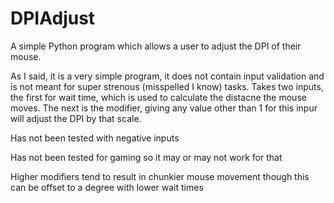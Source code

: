 # DPIAdjust
A simple Python program which allows a user to adjust the DPI of their mouse. 

As I said, it is a very simple program, it does not contain input validation and is not meant for super strenous (misspelled I know) tasks. Takes two inputs, the first for wait time, which is used to calculate the distacne the mouse moves. The next is the modifier, giving any value other than 1 for this inpur will adjust the DPI by that scale. 

Has not been tested with negative inputs

Has not been tested for gaming so it may or may not work for that

Higher modifiers tend to result in chunkier mouse movement though this can be offset to a degree with lower wait times
